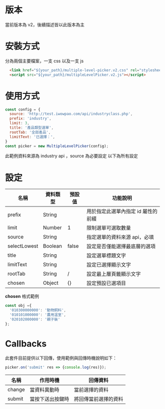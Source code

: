 # 版本
當前版本為 v2，後續描述皆以此版本為主

# 安裝方式
分為兩個主要檔案，一支 css 以及一支 js
```html
  <link href="${your_path}/multiple-level-picker.v2.css" rel="stylesheet" />
  <script src="${your_path}/multipleLevelPicker.v2.js"></script>
```

# 使用方式
```javascript
const config = {
  source: 'http://test.iwowpao.com/api/industryclass.php',
  prefix: 'industry',
  limit: 3,
  title: '產品類型選單',
  rootTab: '全部產品',
  limitText: '已選擇：',
}
const picker = new MultipleLevelPicker(config);
```
此範例資料來源為 industry api ，source 為必要設定
以下為所有設定

# 設定
| 名稱 | 資料類型 | 預設值 | 功能說明 |
| --- | --- | --- | --- |
| prefix | String |  | 用於指定此選單內指定 id 屬性的前綴 |
| limit  | Number | 1 | 限制選單可選取數量 |
| source | String |  | 指定選單的資料來源 api，必填 |
| selectLowest | Boolean | false | 設定是否僅能選擇最底層的選項 |
| title | String |  | 設定選單標題文字 |
| limitText | String |  | 設定已選擇顯示文字 |
| rootTab | String | / | 設定最上層頁籤顯示文字 |
| chosen | Object | {} | 設定預設已選項目|

**chosen** 格式範例 
```javascript
const obj ={
  '010300000000': '動物飼料',
  '010101000000': '農用溫室',
  '020102000000': '親子裝'
};
```

# Callbacks
此套件目前提供以下回傳，使用範例與回傳時機說明如下：

```javascript
picker.on('submit' res => {console.log(res)});
```

| 名稱 | 作用時機 | 回傳資料 |
| --- | --- | --- |
| change | 當資料異動時 | 當前選擇的資料 |
| submit | 當按下送出按鍵時 | 將回傳當前選擇的資料 |




